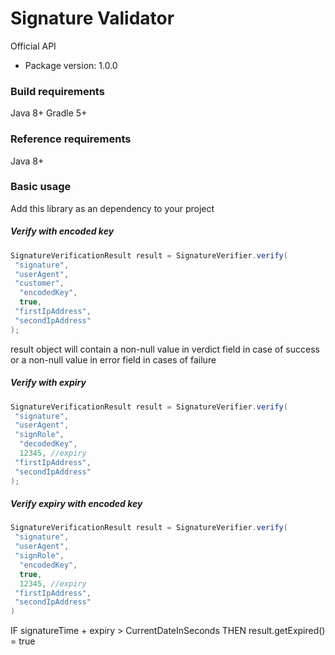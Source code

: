 <h1>Signature Validator</h1>
Official API

- Package version: 1.0.0

<h3>Build requirements</h3>
Java 8+
Gradle 5+


<h3>Reference requirements</h3>
Java 8+

<h3>Basic usage</h3>

Add this library as an dependency to your project

<h5> Verify with encoded key</h5>

```java
SignatureVerificationResult result = SignatureVerifier.verify(
 "signature",
 "userAgent",
 "customer",
  "encodedKey",
  true,
 "firstIpAddress",
 "secondIpAddress"
);

```

result object will contain a non-null value in verdict field in case of success
or a non-null value in error field in cases of failure

<h5>Verify with expiry</h5>

```java
SignatureVerificationResult result = SignatureVerifier.verify(
 "signature",
 "userAgent",
 "signRole",
  "decodedKey",
  12345, //expiry
 "firstIpAddress",
 "secondIpAddress"
);
```


<h5>Verify expiry with encoded key</h5>

```java
SignatureVerificationResult result = SignatureVerifier.verify(
 "signature",
 "userAgent",
 "signRole",
  "encodedKey",
  true,
  12345, //expiry
 "firstIpAddress",
 "secondIpAddress"
)
```


IF signatureTime + expiry > CurrentDateInSeconds
THEN result.getExpired() = true